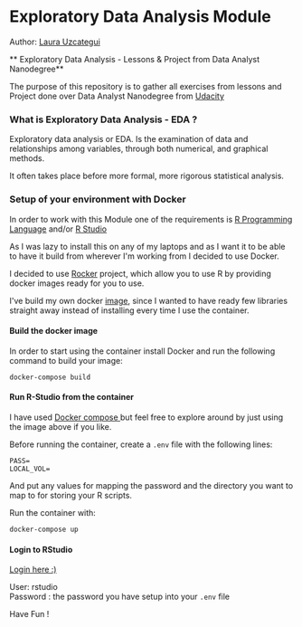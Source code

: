 # Exploratory Data Analysis Module

Author: [Laura Uzcategui](https://github.com/laurauzcategui)

** Exploratory Data Analysis - Lessons &amp; Project from Data Analyst Nanodegree**

The purpose of this repository is to gather all exercises from lessons and Project done over Data Analyst Nanodegree from [Udacity](www.udacity.com)

### What is Exploratory Data Analysis - EDA ?

 Exploratory data analysis or EDA. Is the examination of data and relationships among variables, through both numerical, and graphical methods.

 It often takes place before more formal, more rigorous statistical analysis.

### Setup of your environment with Docker

In order to work with this Module one of the requirements is
[R Programming Language](https://www.r-project.org/about.html) and/or [R Studio](https://www.rstudio.com/)

As I was lazy to install this on any of my laptops and as I want it to be able to have it build from wherever I'm working from I decided to use Docker.

I decided to use [Rocker](https://github.com/rocker-org/rocker) project, which allow you to use R by providing docker images ready for you to use.

I've build my own docker [image](./r-docker/Dockerfile), since I wanted to have ready few libraries straight away instead of installing every time I use the container.

#### Build the docker image

In order to start using the container install Docker and run the following command to build your image:

`docker-compose build`

#### Run R-Studio from the container

I have used [Docker compose ](https://docs.docker.com/compose/gettingstarted/) but feel free to explore around by just using the image above if you like.

Before running the container, create a `.env` file with the following lines:

```
PASS=
LOCAL_VOL=
```

And put any values for mapping the password and the directory you want to map to for storing your R scripts.

Run the container with:

`docker-compose up`

#### Login to RStudio

[Login here :) ](http://localhost:8787/)

User: rstudio <br/>
Password : the password you have setup into your `.env` file

Have Fun !
